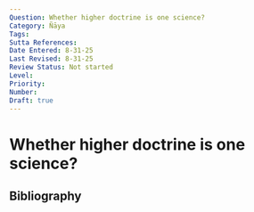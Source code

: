 ```yaml
---
Question: Whether higher doctrine is one science?
Category: Ñāya
Tags: 
Sutta References: 
Date Entered: 8-31-25
Last Revised: 8-31-25
Review Status: Not started
Level: 
Priority: 
Number: 
Draft: true
---
```


# Whether higher doctrine is one science?

## Bibliography

<!-- 

Notes:



 -->